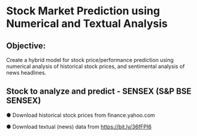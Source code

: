 # Stock Market Prediction using Numerical and Textual Analysis

## Objective: 
Create a hybrid model for stock price/performance
prediction using numerical analysis of historical stock prices, and
sentimental analysis of news headlines.

## Stock to analyze and predict - SENSEX (S&P BSE SENSEX)
● Download historical stock prices from finance.yahoo.com

● Download textual (news) data from https://bit.ly/36fFPI6
